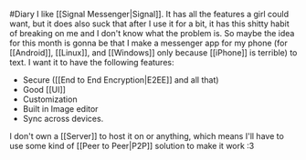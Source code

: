 #Diary 
I like [[Signal Messenger|Signal]]. It has all the features a girl could want, but it does also suck that after I use it for a bit, it has this shitty habit of breaking on me and I don't know what the problem is.
So maybe the idea for this month is gonna be that I make a messenger app for my phone (for [[Android]], [[Linux]], and [[Windows]] only because [[iPhone]] is terrible) to text.
I want it to have the following features:
- Secure ([[End to End Encryption|E2EE]] and all that)
- Good [[UI]]
- Customization
- Built in Image editor
- Sync across devices.

I don't own a [[Server]] to host it on or anything, which means I'll have to use some kind of [[Peer to Peer|P2P]] solution to make it work :3
